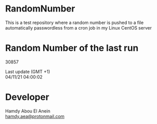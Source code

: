 # RandomNumber    
This is a test repository where a random number is pushed to a file automatically passwordless from a cron job in my Linux CentOS server    
# Random Number of the last run   
30857
      
Last update (GMT +1)    
04/11/21 04:00:02
# Developer    
Hamdy Abou El Anein   
hamdy.aea@protonmail.com
